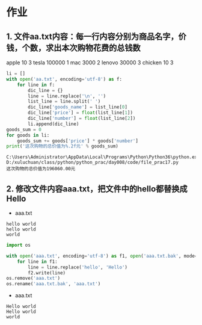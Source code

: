 # 作业

## 1. 文件aa.txt内容：每一行内容分别为商品名字，价钱，个数，求出本次购物花费的总钱数
apple 10 3
tesla 100000 1
mac 3000 2
lenovo 30000 3
chicken 10 3

```python
li = []
with open('aa.txt', encoding='utf-8') as f:
    for line in f:
        dic_line = {}
        line = line.replace('\n', '')
        list_line = line.split(' ')
        dic_line['goods_name'] = list_line[0]
        dic_line['price'] = float(list_line[1])
        dic_line['number'] = float(list_line[2])
        li.append(dic_line)
goods_sum = 0
for goods in li:
    goods_sum += goods['price'] * goods['number']
print('这次购物的总价值为%.2f元' % goods_sum)
```

```
C:\Users\Administrator\AppData\Local\Programs\Python\Python36\python.exe D:/xuluchuan/class/python/python_prac/day008/code/file_prac17.py
这次购物的总价值为196060.00元
```

## 2. 修改文件内容aaa.txt，把文件中的hello都替换成Hello


- aaa.txt

```
hello world
hello world
world
```

```python
import os

with open('aaa.txt', encoding='utf-8') as f1, open('aaa.txt.bak', mode='w', encoding='utf-8') as f2:
    for line in f1:
        line = line.replace('hello', 'Hello')
        f2.write(line)
os.remove('aaa.txt')
os.rename('aaa.txt.bak', 'aaa.txt')
```

- aaa.txt

```
Hello world
Hello world
world
```
